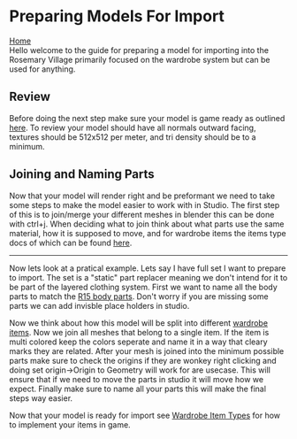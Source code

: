 # Preparing Models For Import
[Home](README.md) <br>
Hello welcome to the guide for preparing a model for importing into the Rosemary Village primarily focused on the wardrobe system but can be used for anything.

## Review
Before doing the next step make sure your model is game ready as outlined [here](README.md). To review your model should have all normals outward facing, textures should be 512x512 per meter, and tri density should be to a minimum.
## Joining and Naming Parts
Now that your model will render right and be preformant we need to take some steps to make the model easier to work with in Studio. The first step of this is to join/merge your different meshes in blender this can be done with ctrl+j. When deciding what to join think about what parts use the same material, how it is supposed to move, and for wardrobe items the items type docs of which can be found [here](PreparingModelsForImport.md).<br>

---
Now lets look at a pratical example. Lets say I have full set I want to prepare to import. The set is a "static" part replacer meaning we don't intend for it to be part of the layered clothing system. First we want to name all the body parts to match the [R15 body parts](https://create.roblox.com/docs/reference/engine/enums/BodyPartR15). Don't worry if you are missing some parts we can add invisble place holders in studio.<br>

Now we think about how this model will be split into different [wardrobe items](). Now we join all meshes that belong to a single item. If the item is multi colored keep the colors seperate and name it in a way that cleary marks they are related. After your mesh is joined into the minimum possible parts make sure to check the origins if they are wonkey right clicking and doing set origin->Origin to Geometry will work for are usecase. This will ensure that if we need to move the parts in studio it will move how we expect. Finally make sure to name all your parts this will make the final steps way easier.<br>

Now that your model is ready for import see [Wardrobe Item Types]() for how to implement your items in game.
